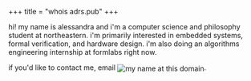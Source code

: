 +++
title = "whois adrs.pub"
+++

hi! my name is alessandra and i'm a computer science and philosophy student at northeastern. i'm primarily interested in embedded systems, formal verification, and hardware design. i'm also doing an algorithms engineering internship at formlabs right now.

if you'd like to contact me, email <img alt="my name at this domain" src="../email.svg" style="display: inline; vertical-align: middle;" />.
